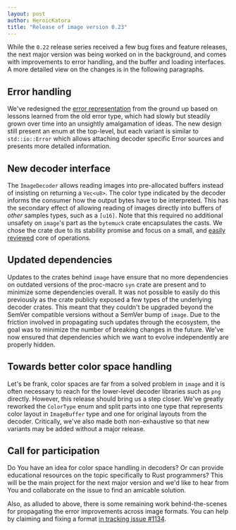 ```yaml
---
layout: post
author: HeroicKatora
title: "Release of image version 0.23"
---
```


While the `0.22` release series received a few bug fixes and feature releases,
the next major version was being worked on in the background, and comes with
improvements to error handling, and the buffer and loading interfaces. A more
detailed view on the changes is in the following paragraphs.

## Error handling

We've redesigned the [error representation][struct-Error] from the ground up
based on lessons learned from the old error type, which had slowly but steadily
grown over time into an unsightly amalgamation of ideas. The new design still
present an enum at the top-level, but each variant is similar to
`std::io::Error` which allows attaching decoder specific Error sources and
presents more detailed information.

[struct-Error]: https://docs.rs/image/0.23.0/image/error/enum.ImageError.html

## New decoder interface

The `ImageDecoder` allows reading images into pre-allocated buffers instead of
insisting on returning a `Vec<u8>`. The color type indicated by the decoder
informs the consumer how the output bytes have to be interpreted. This has the
secondary effect of allowing reading of images directly into buffers of *other*
samples types, such as a `[u16]`. Note that this required no additional
unsafety on `image`'s part as the `bytemuck` crate encapsulates the casts. We
chose the crate due to its stability promise and focus on a small, and [easily reviewed][crev-review]
core of operations.

[crev-review]: https://github.com/HeroicKatora/crev-proofs/commit/17f1e67dd95e5e527605864fe842cc1f42af4a4b

## Updated dependencies

Updates to the crates behind `image` have ensure that no more dependencies on
outdated versions of the proc-macro `syn` crate are present and to minimize
some dependencies overall. It was not possible to easily do this previously as
the crate publicly exposed a few types of the underlying decoder crates. This
meant that they couldn't be upgraded beyond the SemVer compatible versions
without a SemVer bump of `image`. Due to the friction involved in propagating
such updates through the ecosystem, the goal was to minimize the number of
breaking changes in the future. We've now ensured that dependencies which we
want to evolve independently are properly hidden.

## Towards better color space handling

Let's be frank, color spaces are far from a solved problem in `image` and it is
often necessary to reach for the lower-level decoder libraries such as `png`
directly. However, this release should bring us a step closer. We've greatly
reworked the `ColorType` enum and split parts into one type that represents
color layout in `ImageBuffer` type and one for original layouts from the
decoder. Critically, we've also made both non-exhaustive so that new variants
may be added without a major release.

## Call for participation

Do You have an idea for color space handling in decoders? Or can provide
educational resources on the topic specifically to Rust programmers? This will
be the main project for the next major version and we'd like to hear from You
and collaborate on the issue to find an amicable solution.

Also, as alluded to above, there is some remaining work behind-the-scenes for
propagating the error improvements across image formats. You can help by
claiming and fixing a format [in tracking issue #1134][issue-1134].

[issue-1134]: https://github.com/image-rs/image/issues/1134
